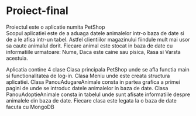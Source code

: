 # Proiect-final
Proiectul este o aplicatie numita PetShop<br>
Scopul aplicatiei este de a aduaga datele animalelor intr-o baza de date si de a le afisa intr-un tabel.
Astfel clientiilor magazinului fiindule mult mai usor sa caute animalul dorit.
Fiecare animal este stocat in baza de date cu informatiile urmatoare: Nume, Daca este caine sau pisica, Rasa si Varsta acestuia.

Aplicatia contine 4 clase
Clasa principala PetShop unde se afla functia main si functionalitatea de log-in.
Clasa Meniu unde este creata structura aplicatiei.
Clasa PanouAdugareAnimale consta in partea grafica a primei pagini de unde se introduc datele animalelor in baza de date.
Clasa PanouAdoptieAnimale consta in tabelul unde sunt afisate informatiile despre animalele din baza de date.
Fiecare clasa este legata la o baza de date facuta cu MongoDB
